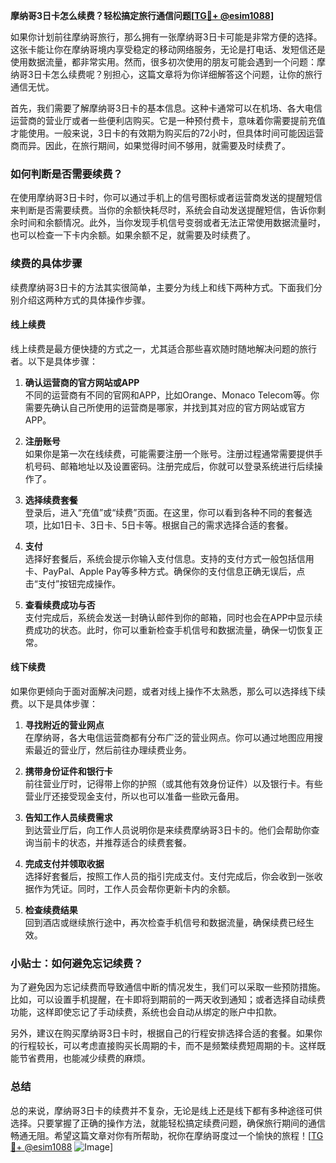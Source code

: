**摩纳哥3日卡怎么续费？轻松搞定旅行通信问题[[TG💪+ @esim1088](https://t.me/s/esim1088)]**

如果你计划前往摩纳哥旅行，那么拥有一张摩纳哥3日卡可能是非常方便的选择。这张卡能让你在摩纳哥境内享受稳定的移动网络服务，无论是打电话、发短信还是使用数据流量，都非常实用。然而，很多初次使用的朋友可能会遇到一个问题：摩纳哥3日卡怎么续费呢？别担心，这篇文章将为你详细解答这个问题，让你的旅行通信无忧。

首先，我们需要了解摩纳哥3日卡的基本信息。这种卡通常可以在机场、各大电信运营商的营业厅或者一些便利店购买。它是一种预付费卡，意味着你需要提前充值才能使用。一般来说，3日卡的有效期为购买后的72小时，但具体时间可能因运营商而异。因此，在旅行期间，如果觉得时间不够用，就需要及时续费了。

### 如何判断是否需要续费？

在使用摩纳哥3日卡时，你可以通过手机上的信号图标或者运营商发送的提醒短信来判断是否需要续费。当你的余额快耗尽时，系统会自动发送提醒短信，告诉你剩余时间和余额情况。此外，当你发现手机信号变弱或者无法正常使用数据流量时，也可以检查一下卡内余额。如果余额不足，就需要及时续费了。

### 续费的具体步骤

续费摩纳哥3日卡的方法其实很简单，主要分为线上和线下两种方式。下面我们分别介绍这两种方式的具体操作步骤。

#### 线上续费

线上续费是最方便快捷的方式之一，尤其适合那些喜欢随时随地解决问题的旅行者。以下是具体步骤：

1. **确认运营商的官方网站或APP**  
   不同的运营商有不同的官网和APP，比如Orange、Monaco Telecom等。你需要先确认自己所使用的运营商是哪家，并找到其对应的官方网站或官方APP。

2. **注册账号**  
   如果你是第一次在线续费，可能需要注册一个账号。注册过程通常需要提供手机号码、邮箱地址以及设置密码。注册完成后，你就可以登录系统进行后续操作了。

3. **选择续费套餐**  
   登录后，进入“充值”或“续费”页面。在这里，你可以看到各种不同的套餐选项，比如1日卡、3日卡、5日卡等。根据自己的需求选择合适的套餐。

4. **支付**  
   选择好套餐后，系统会提示你输入支付信息。支持的支付方式一般包括信用卡、PayPal、Apple Pay等多种方式。确保你的支付信息正确无误后，点击“支付”按钮完成操作。

5. **查看续费成功与否**  
   支付完成后，系统会发送一封确认邮件到你的邮箱，同时也会在APP中显示续费成功的状态。此时，你可以重新检查手机信号和数据流量，确保一切恢复正常。

#### 线下续费

如果你更倾向于面对面解决问题，或者对线上操作不太熟悉，那么可以选择线下续费。以下是具体步骤：

1. **寻找附近的营业网点**  
   在摩纳哥，各大电信运营商都有分布广泛的营业网点。你可以通过地图应用搜索最近的营业厅，然后前往办理续费业务。

2. **携带身份证件和银行卡**  
   前往营业厅时，记得带上你的护照（或其他有效身份证件）以及银行卡。有些营业厅还接受现金支付，所以也可以准备一些欧元备用。

3. **告知工作人员续费需求**  
   到达营业厅后，向工作人员说明你是来续费摩纳哥3日卡的。他们会帮助你查询当前卡的状态，并推荐适合的续费套餐。

4. **完成支付并领取收据**  
   选择好套餐后，按照工作人员的指引完成支付。支付完成后，你会收到一张收据作为凭证。同时，工作人员会帮你更新卡内的余额。

5. **检查续费结果**  
   回到酒店或继续旅行途中，再次检查手机信号和数据流量，确保续费已经生效。

### 小贴士：如何避免忘记续费？

为了避免因为忘记续费而导致通信中断的情况发生，我们可以采取一些预防措施。比如，可以设置手机提醒，在卡即将到期前的一两天收到通知；或者选择自动续费功能，这样即使忘记了手动续费，系统也会自动从绑定的账户中扣款。

另外，建议在购买摩纳哥3日卡时，根据自己的行程安排选择合适的套餐。如果你的行程较长，可以考虑直接购买长周期的卡，而不是频繁续费短周期的卡。这样既能节省费用，也能减少续费的麻烦。

### 总结

总的来说，摩纳哥3日卡的续费并不复杂，无论是线上还是线下都有多种途径可供选择。只要掌握了正确的操作方法，就能轻松搞定续费问题，确保旅行期间的通信畅通无阻。希望这篇文章对你有所帮助，祝你在摩纳哥度过一个愉快的旅程！[[TG💪+ @esim1088](https://t.me/s/esim1088) ![Image](https://i.postimg.cc/4NQfJmqS/Snipaste-2025-05-13-00-14-12.png)]